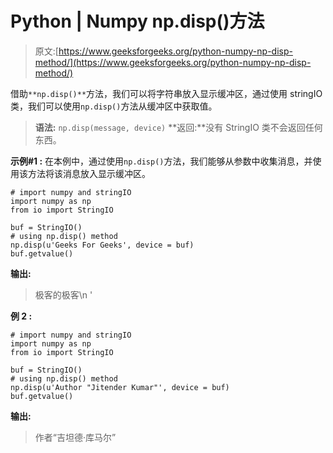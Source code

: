 # Python | Numpy np.disp()方法

> 原文:[https://www.geeksforgeeks.org/python-numpy-np-disp-method/](https://www.geeksforgeeks.org/python-numpy-np-disp-method/)

借助`**np.disp()**`方法，我们可以将字符串放入显示缓冲区，通过使用 stringIO 类，我们可以使用`np.disp()`方法从缓冲区中获取值。

> **语法:** `np.disp(message, device)`
> **返回:**没有 StringIO 类不会返回任何东西。

**示例#1 :**
在本例中，通过使用`np.disp()`方法，我们能够从参数中收集消息，并使用该方法将该消息放入显示缓冲区。

```
# import numpy and stringIO
import numpy as np
from io import StringIO

buf = StringIO()
# using np.disp() method
np.disp(u'Geeks For Geeks', device = buf)
buf.getvalue()
```

**输出:**

> 极客的极客\n '

**例 2 :**

```
# import numpy and stringIO
import numpy as np
from io import StringIO

buf = StringIO()
# using np.disp() method
np.disp(u'Author "Jitender Kumar"', device = buf)
buf.getvalue()
```

**输出:**

> 作者“吉坦德·库马尔”
